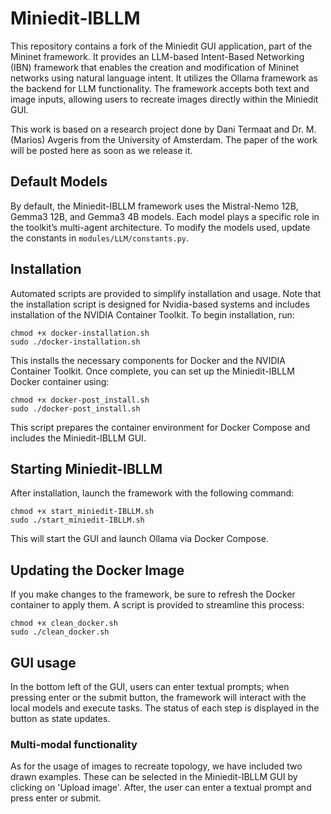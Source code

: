 # Miniedit-IBLLM

This repository contains a fork of the Miniedit GUI application, part of the Mininet framework. It provides an LLM-based Intent-Based Networking (IBN) framework that enables the creation and modification of Mininet networks using natural language intent. It utilizes the Ollama framework as the backend for LLM functionality. The framework accepts both text and image inputs, allowing users to recreate images directly within the Miniedit GUI.

This work is based on a research project done by Dani Termaat and Dr. M. (Marios) Avgeris from the University of Amsterdam. The paper of the work will be posted here as soon as we release it.

## Default Models

By default, the Miniedit-IBLLM framework uses the Mistral-Nemo 12B, Gemma3 12B, and Gemma3 4B models. Each model plays a specific role in the toolkit’s multi-agent architecture. To modify the models used, update the constants in `modules/LLM/constants.py`.

## Installation

Automated scripts are provided to simplify installation and usage. Note that the installation script is designed for Nvidia-based systems and includes installation of the NVIDIA Container Toolkit. To begin installation, run:

```console
chmod +x docker-installation.sh
sudo ./docker-installation.sh
```

This installs the necessary components for Docker and the NVIDIA Container Toolkit. Once complete, you can set up the Miniedit-IBLLM Docker container using:

```console
chmod +x docker-post_install.sh
sudo ./docker-post_install.sh
```

This script prepares the container environment for Docker Compose and includes the Miniedit-IBLLM GUI.

## Starting Miniedit-IBLLM

After installation, launch the framework with the following command:

```console
chmod +x start_miniedit-IBLLM.sh
sudo ./start_miniedit-IBLLM.sh
```

This will start the GUI and launch Ollama via Docker Compose.

## Updating the Docker Image

If you make changes to the framework, be sure to refresh the Docker container to apply them. A script is provided to streamline this process:

```console
chmod +x clean_docker.sh
sudo ./clean_docker.sh
```

## GUI usage
In the bottom left of the GUI, users can enter textual prompts; when pressing enter or the submit button, the framework will interact with the local models and execute tasks. The status of each step is displayed in the button as state updates.

### Multi-modal functionality
As for the usage of images to recreate topology, we have included two drawn examples. These can be selected in the Miniedit-IBLLM GUI by clicking on 'Upload image'. After, the user can enter a textual prompt and press enter or submit.
